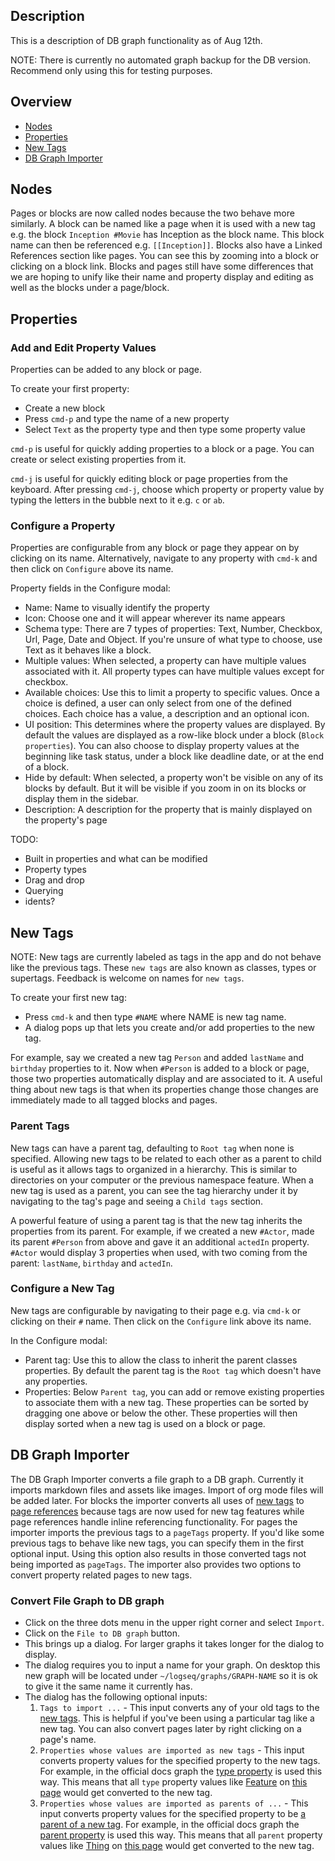 ## Description

This is a description of DB graph functionality as of Aug 12th.

NOTE: There is currently no automated graph backup for the DB version. Recommend only using this for testing purposes.

## Overview

* [Nodes](#nodes)
* [Properties](#properties)
* [New Tags](#new-tags)
* [DB Graph Importer](#db-graph-importer)

## Nodes

Pages or blocks are now called nodes because the two behave more similarly. A block can be named like a page when it is used with a new tag e.g. the block `Inception #Movie` has Inception as the block name. This block name can then be referenced e.g. `[[Inception]]`. Blocks also have a Linked References section like pages. You can see this by zooming into a block or clicking on a block link. Blocks and pages still have some differences that we are hoping to unify like their name and property display and editing as well as the blocks under a page/block.

## Properties

### Add and Edit Property Values 

Properties can be added to any block or page.

To create your first property:
* Create a new block
* Press `cmd-p` and type the name of a new property
* Select `Text` as the property type and then type some property value

`cmd-p` is useful for quickly adding properties to a block or a page. You can create or select existing properties from it.

`cmd-j` is useful for quickly editing block or page properties from the keyboard. After pressing `cmd-j`, choose which property or property value by typing the letters in the bubble next to it e.g. `c` or `ab`.

### Configure a Property

Properties are configurable from any block or page they appear on by clicking on its name. Alternatively, navigate to any property with `cmd-k` and then click on `Configure` above its name.

Property fields in the Configure modal:

* Name: Name to visually identify the property
* Icon: Choose one and it will appear wherever its name appears
* Schema type: There are 7 types of properties: Text, Number, Checkbox, Url, Page, Date and Object. If you're unsure of what type to choose, use Text as it behaves like a block.
* Multiple values: When selected, a property can have multiple values associated with it. All property types can have multiple values except for checkbox.
* Available choices: Use this to limit a property to specific values. Once a choice is defined, a user can only select from one of the defined choices. Each choice has a value, a description and an optional icon.
* UI position: This determines where the property values are displayed. By default the values are displayed as a row-like block under a block (`Block properties`). You can also choose to display property values at the beginning like task status, under a block like deadline date, or at the end of a block.
* Hide by default: When selected, a property won't be visible on any of its blocks by default. But it will be visible if you zoom in on its blocks or display them in the sidebar.
* Description: A description for the property that is mainly displayed on the property's page


TODO:
- Built in properties and what can be modified
- Property types
- Drag and drop
- Querying
- idents?

## New Tags

NOTE: New tags are currently labeled as tags in the app and do not behave like the previous tags. These `new tags` are also known as classes, types or supertags. Feedback is welcome on names for `new tags`.

To create your first new tag:
* Press `cmd-k` and then type `#NAME` where NAME is new tag name.
* A dialog pops up that lets you create and/or add properties to the new tag. 

For example, say we created a new tag `Person` and added `lastName` and `birthday` properties to it. Now when `#Person` is added to a block or page, those two properties automatically display and are associated to it. A useful thing about new tags is that when its properties change those changes are immediately made to all tagged blocks and pages.

### Parent Tags

New tags can have a parent tag, defaulting to `Root tag` when none is specified. Allowing new tags to be related to each other as a parent to child is useful as it allows tags to organized in a hierarchy. This is similar to directories on your computer or the previous namespace feature. When a new tag is used as a parent, you can see the tag hierarchy under it by navigating to the tag's page and seeing a `Child tags` section.

A powerful feature of using a parent tag is that the new tag inherits the properties from its parent. For example, if we created a new `#Actor`, made its parent `#Person` from above and gave it an additional `actedIn` property. `#Actor` would display 3 properties when used, with two coming from the parent: `lastName`, `birthday` and `actedIn`.

### Configure a New Tag

New tags are configurable by navigating to their page e.g. via `cmd-k` or clicking on their `#` name. Then click on the `Configure` link above its name.

In the Configure modal:
* Parent tag: Use this to allow the class to inherit the parent classes properties. By default the parent tag is the `Root tag` which doesn't have any properties.
* Properties: Below `Parent tag`, you can add or remove existing properties to associate them with a new tag. These properties can be sorted by dragging one above or below the other. These properties will then display sorted when a new tag is used on a block or page.

## DB Graph Importer

The DB Graph Importer converts a file graph to a DB graph. Currently it imports markdown files and assets like images. Import of org mode files will be added later. For blocks the importer converts all uses of [new tags](#new-tags) to [page references](https://docs.logseq.com/#/page/term%2Fpage%20reference) because tags are now used for new tag features while page references handle inline referencing functionality. For pages the importer imports the previous tags to a `pageTags` property. If you'd like some previous tags to behave like new tags, you can specify them in the first optional input. Using this option also results in those converted tags not being imported as `pageTags`. The importer also provides two options to convert property related pages to new tags.

### Convert File Graph to DB graph

* Click on the three dots menu in the upper right corner and select `Import`.
* Click on the `File to DB graph` button.
* This brings up a dialog. For larger graphs it takes longer for the dialog to display.
* The dialog requires you to input a name for your graph. On desktop this new graph will be located under `~/logseq/graphs/GRAPH-NAME` so it is ok to give it the same name it currently has.
* The dialog has the following optional inputs:
    1. `Tags to import ...` - This input converts any of your old tags to the [new tags](#new-tags). This is helpful if you've been using a particular tag like a new tag. You can also convert pages later by right clicking on a page's name.
    2. `Properties whose values are imported as new tags` - This input converts property values for the specified property to the new tags. For example, in the official docs graph the [type property](https://docs.logseq.com/#/page/type) is used this way. This means that all `type` property values like [Feature](https://docs.logseq.com/#/page/feature) on [this page](https://docs.logseq.com/#/page/code%20block) would get converted to the new tag.
    3. `Properties whose values are imported as parents of ...` - This input converts property values for the specified property to be [a parent of a new tag](#parent-tags). For example, in the official docs graph the [parent property](https://docs.logseq.com/#/page/parent) is used this way. This means that all `parent` property values like [Thing](https://docs.logseq.com/#/page/thing) on [this page](https://docs.logseq.com/#/page/feature) would get converted to the new tag.
